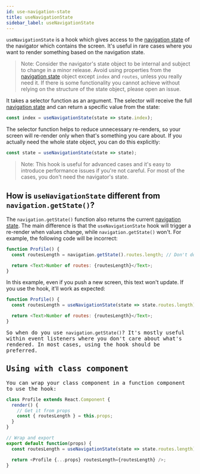 ```yaml
---
id: use-navigation-state
title: useNavigationState
sidebar_label: useNavigationState
---
```


`useNavigationState` is a hook which gives access to the [navigation state](navigation-state.md) of the navigator which contains the screen. It's useful in rare cases where you want to render something based on the navigation state.

> Note: Consider the navigator's state object to be internal and subject to change in a minor release. Avoid using properties from the [navigation state](navigation-state.md) object except `index` and `routes`, unless you really need it. If there is some functionality you cannot achieve without relying on the structure of the state object, please open an issue.

It takes a selector function as an argument. The selector will receive the full [navigation state](navigation-state.md) and can return a specific value from the state:

```js
const index = useNavigationState(state => state.index);
```

The selector function helps to reduce unnecessary re-renders, so your screen will re-render only when that's something you care about. If you actually need the whole state object, you can do this explicitly:

```js
const state = useNavigationState(state => state);
```

> Note: This hook is useful for advanced cases and it's easy to introduce performance issues if you're not careful. For most of the cases, you don't need the navigator's state.

## How is `useNavigationState` different from `navigation.getState()`?

The `navigation.getState()` function also returns the current [navigation state](navigation-state.md). The main difference is that the `useNavigationState` hook will trigger a re-render when values change, while `navigation.getState()` won't. For example, the following code will be incorrect:

```js
function Profile() {
  const routesLength = navigation.getState().routes.length; // Don't do this

  return <Text>Number of routes: {routesLength}</Text>;
}
```

In this example, even if you push a new screen, this text won't update. If you use the hook, it'll work as expected:

<samp id="use-navigation-state" />

```js
function Profile() {
  const routesLength = useNavigationState(state => state.routes.length);

  return <Text>Number of routes: {routesLength}</Text>;
}
```

So when do you use `navigation.getState()`? It's mostly useful within event listeners where you don't care about what's rendered. In most cases, using the hook should be preferred.

## Using with class component

You can wrap your class component in a function component to use the hook:

```js
class Profile extends React.Component {
  render() {
    // Get it from props
    const { routesLength } = this.props;
  }
}

// Wrap and export
export default function(props) {
  const routesLength = useNavigationState(state => state.routes.length);

  return <Profile {...props} routesLength={routesLength} />;
}
```
